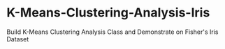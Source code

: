 # K-Means-Clustering-Analysis-Iris
Build K-Means Clustering Analysis Class and Demonstrate on Fisher's Iris Dataset
